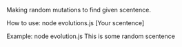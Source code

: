 Making random mutations to find given scentence.

How to use:
node evolutions.js [Your scentence]

Example: node evolution.js This is some random scentence